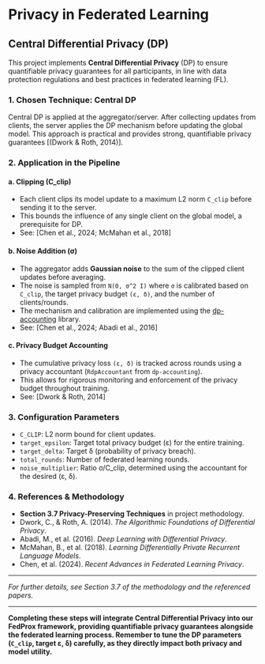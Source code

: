 # Privacy in Federated Learning

## Central Differential Privacy (DP)

This project implements **Central Differential Privacy** (DP) to ensure quantifiable privacy guarantees for all participants, in line with data protection regulations and best practices in federated learning (FL).

### 1. Chosen Technique: Central DP
Central DP is applied at the aggregator/server. After collecting updates from clients, the server applies the DP mechanism before updating the global model. This approach is practical and provides strong, quantifiable privacy guarantees [(Dwork & Roth, 2014)].

### 2. Application in the Pipeline

#### a. Clipping (C_clip)
- Each client clips its model update to a maximum L2 norm `C_clip` before sending it to the server.
- This bounds the influence of any single client on the global model, a prerequisite for DP.
- See: [Chen et al., 2024; McMahan et al., 2018]

#### b. Noise Addition (σ)
- The aggregator adds **Gaussian noise** to the sum of the clipped client updates before averaging.
- The noise is sampled from `N(0, σ^2 I)` where `σ` is calibrated based on `C_clip`, the target privacy budget `(ε, δ)`, and the number of clients/rounds.
- The mechanism and calibration are implemented using the [dp-accounting](https://github.com/google/differential-privacy/tree/main/python/accounting) library.
- See: [Chen et al., 2024; Abadi et al., 2016]

#### c. Privacy Budget Accounting
- The cumulative privacy loss `(ε, δ)` is tracked across rounds using a privacy accountant (`RdpAccountant` from `dp-accounting`).
- This allows for rigorous monitoring and enforcement of the privacy budget throughout training.
- See: [Dwork & Roth, 2014]

### 3. Configuration Parameters
- `C_CLIP`: L2 norm bound for client updates.
- `target_epsilon`: Target total privacy budget (ε) for the entire training.
- `target_delta`: Target δ (probability of privacy breach).
- `total_rounds`: Number of federated learning rounds.
- `noise_multiplier`: Ratio σ/C_clip, determined using the accountant for the desired (ε, δ).

### 4. References & Methodology
- **Section 3.7 Privacy-Preserving Techniques** in project methodology.
- Dwork, C., & Roth, A. (2014). *The Algorithmic Foundations of Differential Privacy*.
- Abadi, M., et al. (2016). *Deep Learning with Differential Privacy*.
- McMahan, B., et al. (2018). *Learning Differentially Private Recurrent Language Models*.
- Chen, et al. (2024). *Recent Advances in Federated Learning Privacy*.

---

*For further details, see Section 3.7 of the methodology and the referenced papers.*

---

**Completing these steps will integrate Central Differential Privacy into our FedProx framework, providing quantifiable privacy guarantees alongside the federated learning process. Remember to tune the DP parameters (`C_clip`, target ε, δ) carefully, as they directly impact both privacy and model utility.**
